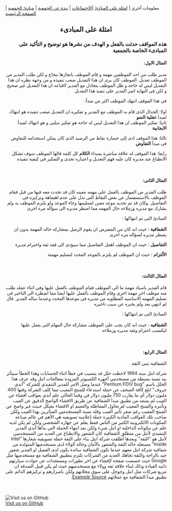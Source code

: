 معلومات أخري | [امثلة علي المبادئ](https://amateursanonymous.github.io/principles-examples)  |[الإجتماعات](https://amateursanonymous.github.io/meetings) | [نبذة عن الجمعية](https://amateursanonymous.github.io/about-us) | [مبادئ الجمعية](https://amateursanonymous.github.io/principles) | [الصفحة الرئيسية](https://amateursanonymous.github.io)

## <center> امثلة على المبادىء </center>
<div dir="RTL">
  <p><h3>هذه المواقف حدثت بالفعل و الهدف من نشرها هو توضيح و التأكيد على المبادىء الخاصة بالجمعية</h3></p>

<h4>المثال الاول:</h4>

<p>
مدير طلب من احد الموظفين مهمة و قام الموظف بانجازها بنجاح و لكن طلب المدير من الموظف تعديل. 
الموظف كان يرى ان هذا التعديل صعب تنفيذه و من وجهة نظره ان هذا التعديل ليس له حاجة و ظل الموظف يتجادل مع المدير لاقناعه ان هذا التعديل غير صحيح
و لكن فى النهاية اصر المدير على تنفيذ هذا التعديل

فى هذا الموقف انتهك الموظف اكثر من مبدأ: <br>
<br>
اولا: الجدال الذى قام به الموظف مع المدير و تفكيره ان التعديل صعب تنفيذه هو انتهاك لمبدأ<b>  عقلية النمو </b><br>
ثانيا: تفكير الموظف ان هذا التعديل ليس له حاجة هو تفكير سلبى و هو انتهاك لمبدأ <b> الايجابية</b> 

ثالثا: هذا الموقف ادى إلى خسارة نقاط من الرصيد الذى كان يمكن استخدامه للتفاوض فى مبدأ <b> التفاوض</b>
  
رابعا: هذا الموقف له علاقة مباشرة بمبداء <b>الكلام</b>  كل كلمة قالها الموظف سوف تشكل الانطباع عند مديره كان عليه فهم التعديل و  اعتباره تحدى و التفكير في كيفية تنفيذه
</p>
<br>
<h4>المثال الثانى:</h4>

<p>
طلب المدير من الموظف بالعمل على مهمه معينه كان قد تحدث معه فيها من قبل 
فقام الموظف بالاستسفسار عن بعض النقاط التى تدل على عدم اهتماهة وتركيزه فى التفاصيل .وكان قد تم تحديد موعد معين لتسليمها 
وجاء الموعد ولو يلتزم الموظف به ولم يشارك مع مديره وزملاءه حال المهمه مما اضطر مديره الى سؤاله مرة اخرى
  
المبادئ التى تم انتهاكها : <br>
<br>
  <b>الشفافية</b> : حيث انه كان من المفترض ان يقوم الزميل بمشاركه حاله المهمة بدون ان يضطر مديره لسؤاله مره اخرى
 
  <b>التفاصيل</b> : حيث ان الموظف اهمل التفاصيل مما سيؤدى الى فقد ثقة واحترام مديرة
 
  <b>الألتزام</b> : حيث ان الموظف لم يلتزم بالموعد المحدد لتسليم مهمتة
 
</p>
<br>

<h4>المثال الثالث:</h4>

<p>

قام المدير باسناد مهمة ما الى الموظف فقام الموظف بالعمل عليها وفى اثناء عمله طلب منه موظف اخر مهمة اخرى 
وقام الموظف بالعمل عليها ايضا مما اضطره الى التاخير فى تسليم المهمه الاساسيه المطلوبه من مديره فى موعدها المحدد وعندما ساله المدير
.قال لم انتهى بعد ولم يخبره عن سبب تاخيره
 
المبادئ التى تم انتهاكها : <br>
<br>
<b>الشفافيه</b> : حيث انه كان يجب على الموظف مشاركة حال المهام التى يعمل عليها ليكتسب احترام وثقه مديره وزملاءه
</p>
<br>

<h4>المثال الرابع:</h4>

<p>
الشفافية تبنى الثقة

شركة انتل سنه 1994 لاحظت خلل قد يتسبب في خطأ اثناء الحسابات وهذا الخطأ سيتأثر بيه نسبة بسيطة من مستخدمي أجهزة الكمبيوتر المزودة بمعالجات انتل وقد عرف هذا الخلل باسم "Pentium FDIV bug"
عندما وصل الامر للمدير التنفيذي للشركة "أندي جروف" ابلغ كافة الصحف عن حملة استدعاء للمنتج المعيب مما كلف الشركة وقتها 400 مليون دولار 
أي ما يقارب 750 مليون دولار في وقتنا الحالي
علم أندي بعواقب افشاء عن العيب لم يمنعه من تطبيق مبدأ الشفافية عن طريق الافشاء الواضح الدقيق عن العيب وتأثيره والمنتج المعيب 
لم يحاول المماطلة والتعتيم او الافشاء بشكل خبيث غير واضح عن المنتج المعيب رغم صغر تأثير العيب وقلة نسبة المستخدمين المتأثرين بهذا العيب 
ولكن صاحب تلك العواقب المادية الكبيرة حملة إعلامية تسويقيه هي الأهم في عالم صناعة المكونات الالكترونية 
الكثير من الناس فقط يعلم عن جهازه الشخصي ولكن لم يكن لديه علم عن مكوناته الداخلية او انتل شيء ولكن بعد انتهاء الحملة التي بدأها أندي المدير التنفيذي لأنتل من منطلق الشفافية كان الشعور والانطباع عن العديد من المستخدمين لأنتل هو "الثقة" 
 وبعدها أطلقت شركة انتل بناء على الثقة حملة تسويقية شعارها “Intel Inside” مستغله حالة الثقة والشعور بالأمان وحالة الولاء لدى مستخدميها المتولدة 
من شفافية شركة انتل معهم
عندما تكون الشفافية سائدة يكون لدى العميل او المدير شعور جيد بالراحة والثقة تجاهك 
العديد من الشركات تلتزم بتطبيق الشفافية مع مستخدميها مثل Google حيث خصصت صفحة لإفشاء عن اخر تطورات ومستجدات عن حوادث سيارتهم ذاتيه القيادة وذلك لبناء علاقة ثقة وولاء مع مستخدميهم 
حيث لم يكن قبيل الصدفة ان تتربع شركات مثل انتل وجوجل على سوق مجلاتهم ولكن باصرارهم  و تركيزهم الدائم على تطبيق مبدأ الشفافية مع عملائهم 
<a href="https://www.techradar.com/news/computing-components/processors/pentium-fdiv-the-processor-bug-that-shook-the-world-1270773">Example Source</a>.

</p>

</div>
 
 
<br><br>
![Visit us on GitHub](https://raw.githubusercontent.com/amateursanonymous/amateursanonymous.github.io/main/assets/GitHub-logo-100.png)<br>
[Visit us on GitHub](https://github.com/amateursanonymous/amateursanonymous.github.io)
